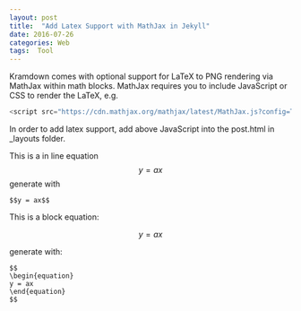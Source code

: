 ```yaml
---
layout: post
title:  "Add Latex Support with MathJax in Jekyll"
date: 2016-07-26
categories: Web
tags:  Tool
---
```


Kramdown comes with optional support for LaTeX to PNG rendering via MathJax within math blocks. MathJax requires you to include JavaScript or CSS to render the LaTeX, e.g.

```javascript
<script src="https://cdn.mathjax.org/mathjax/latest/MathJax.js?config=TeX-AMS-MML_HTMLorMML" type="text/javascript"></script>
```

In order to add latex support, add above JavaScript into the post.html in _layouts folder.

This is a in line equation $$y = ax$$ generate with

```
$$y = ax$$
```

This is a block equation:

$$
\begin{equation}
y = ax
\end{equation}
$$

generate with:

```
$$
\begin{equation}
y = ax
\end{equation}
$$
```